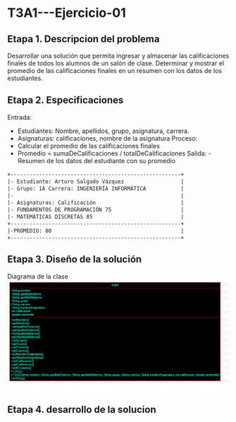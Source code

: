 # T3A1---Ejercicio-01

## Etapa 1. Descripcion del problema
Desarrollar una solución que permita ingresar y almacenar las calificaciones finales de todos los alumnos de un salón de clase. Determinar y mostrar el promedio de las calificaciones finales en un resumen con los datos de los estudiantes.

## Etapa 2. Especificaciones
Entrada:
- Estudiantes: Nombre, apellidos, grupo, asignatura, carrera.
- Asignaturas: calificaciones, nombre de la asignatura
Proceso:
- Calcular el promedio de las calificaciones finales
- Promedio = sumaDeCalificaciones / totalDeCalificaciones
Salida:
-Resumen de los datos del estudiante con su promedio

~~~
+------------------------------------------------------+
|- Estudiante: Arturo Salgado Vázquez                  |
|- Grupo: 1A Carrera: INGENIERÍA INFORMÁTICA           |
|-                                                     |
|- Asignaturas: Calificación                           |
|- FUNDAMENTOS DE PROGRAMACIÓN 75                      |
|- MATEMÁTICAS DISCRETAS 85                            |
+------------------------------------------------------+
|-PROMEDIO: 80                                         |
+------------------------------------------------------+
~~~

## Etapa 3. Diseño de la solución
Diagrama de la clase
![](https://github.com/juanMaAM/T3A1---Ejercicio-01/blob/main/T3A1.png)

## Etapa 4. desarrollo de la solucion






























